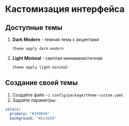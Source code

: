 # Кастомизация интерфейса

## Доступные темы
1. **Dark Modern** - темная тема с акцентами
   ```bash
   theme apply dark-modern
   ```

2. **Light Minimal** - светлая минималистичная
   ```bash
   theme apply light-minimal
   ```

## Создание своей темы
1. Создайте файл `~/.config/package/theme-custom.yaml`
2. Задайте параметры:
```yaml
colors:
  primary: "#3498db"
  background: "#2c3e50"
```
